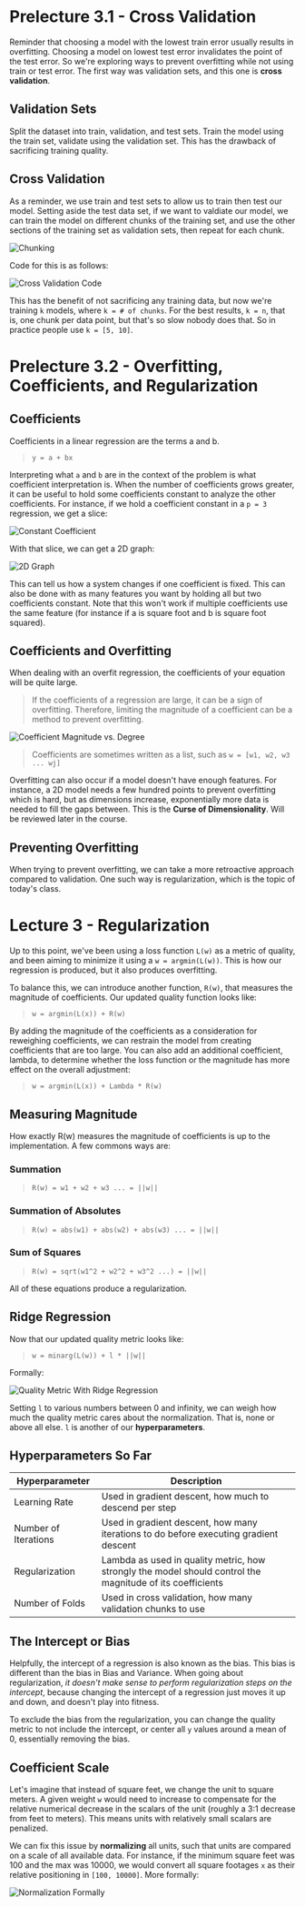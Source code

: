 # Prelecture 3.1 - Cross Validation
Reminder that choosing a model with the lowest train error usually results in overfitting. Choosing a model on lowest test error invalidates the point of the test error. So we're exploring ways to prevent overfitting while not using train or test error. The first way was validation sets, and this one is **cross validation**.

## Validation Sets
Split the dataset into train, validation, and test sets. Train the model using the train set, validate using the validation set. This has the drawback of sacrificing training quality.

## Cross Validation
As a reminder, we use train and test sets to allow us to train then test our model. Setting aside the test data set, if we want to valdiate our model, we can train the model on different chunks of the training set, and use the other sections of the training set as validation sets, then repeat for each chunk.

![Chunking](./img/3-2.png)

Code for this is as follows:

![Cross Validation Code](./img/3-1.png)

This has the benefit of not sacrificing any training data, but now we're training `k` models, where `k = # of chunks`. For the best results, `k = n`, that is, one chunk per data point, but that's so slow nobody does that. So in practice people use `k = [5, 10]`.

# Prelecture 3.2 - Overfitting, Coefficients, and Regularization
## Coefficients
Coefficients in a linear regression are the terms a and b.

> `y = a + bx`

Interpreting what `a` and `b` are in the context of the problem is what coefficient interpretation is. When the number of coefficients grows greater, it can be useful to hold some coefficients constant to analyze the other coefficients. For instance, if we hold a coefficient constant in a `p = 3` regression, we get a slice:

![Constant Coefficient](./img/3-3.png)

With that slice, we can get a 2D graph:

![2D Graph](./img/3-4.png)

This can tell us how a system changes if one coefficient is fixed. This can also be done with as many features you want by holding all but two coefficients constant. Note that this won't work if multiple coefficients use the same feature (for instance if a is square foot and b is square foot squared).

## Coefficients and Overfitting
When dealing with an overfit regression, the coefficients of your equation will be quite large.

> If the coefficients of a regression are large, it can be a sign of overfitting. Therefore, limiting the magnitude of a coefficient can be a method to prevent overfitting.

![Coefficient Magnitude vs. Degree](./img/3-5.png)

> Coefficients are sometimes written as a list, such as `w = [w1, w2, w3 ... wj]`

Overfitting can also occur if a model doesn't have enough features. For instance, a 2D model needs a few hundred points to prevent overfitting which is hard, but as dimensions increase, exponentially more data is needed to fill the gaps between. This is the **Curse of Dimensionality**. Will be reviewed later in the course.

## Preventing Overfitting
When trying to prevent overfitting, we can take a more retroactive approach compared to validation. One such way is regularization, which is the topic of today's class.

# Lecture 3 - Regularization
Up to this point, we've been using a loss function `L(w)` as a metric of quality, and been aiming to minimize it using a `w = argmin(L(w))`. This is how our regression is produced, but it also produces overfitting.

To balance this, we can introduce another function, `R(w)`, that measures the magnitude of coefficients. Our updated quality function looks like:

> `w = argmin(L(x)) + R(w)`

By adding the magnitude of the coefficients as a consideration for reweighing coefficients, we can restrain the model from creating coefficients that are too large. You can also add an additional coefficient, lambda, to determine whether the loss function or the magnitude has more effect on the overall adjustment:

> `w = argmin(L(x)) + Lambda * R(w)`

## Measuring Magnitude
How exactly R(w) measures the magnitude of coefficients is up to the implementation. A few commons ways are:

### Summation
> `R(w) = w1 + w2 + w3 ... = ||w||`

### Summation of Absolutes
> `R(w) = abs(w1) + abs(w2) + abs(w3) ... = ||w||`

### Sum of Squares
> `R(w) = sqrt(w1^2 + w2^2 + w3^2 ...) = ||w||`

All of these equations produce a regularization.

## Ridge Regression
Now that our updated quality metric looks like:

> `w = minarg(L(w)) + l * ||w||`

Formally:

![Quality Metric With Ridge Regression](./img/3-6.png)

Setting `l` to various numbers between 0 and infinity, we can weigh how much the quality metric cares about the normalization. That is, none or above all else. `l` is another of our **hyperparameters**.

## Hyperparameters So Far
| Hyperparameter | Description |
| - | - |
| Learning Rate | Used in gradient descent, how much to descend per step |
| Number of Iterations | Used in gradient descent, how many iterations to do before executing gradient descent |
| Regularization | Lambda as used in quality metric, how strongly the model should control the magnitude of its coefficients |
| Number of Folds | Used in cross validation, how many validation chunks to use |

## The Intercept or Bias
Helpfully, the intercept of a regression is also known as the bias. This bias is different than the bias in Bias and Variance. When going about regularization, *it doesn't make sense to perform regularization steps on the intercept*, because changing the intercept of a regression just moves it up and down, and doesn't play into fitness.

To exclude the bias from the regularization, you can change the quality metric to not include the intercept, or center all `y` values around a mean of 0, essentially removing the bias.

## Coefficient Scale
Let's imagine that instead of square feet, we change the unit to square meters. A given weight `w` would need to increase to compensate for the relative numerical decrease in the scalars of the unit (roughly a 3:1 decrease from feet to meters). This means units with relatively small scalars are penalized.

We can fix this issue by **normalizing** all units, such that units are compared on a scale of all available data. For instance, if the minimum square feet was 100 and the max was 10000, we would convert all square footages `x` as their relative positioning in `[100, 10000]`. More formally:

![Normalization Formally](./img/3-7.png)